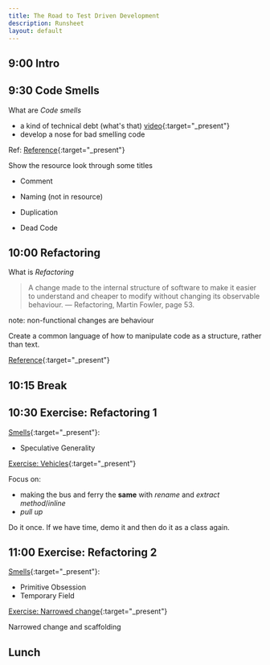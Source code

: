 ```yaml
---
title: The Road to Test Driven Development
description: Runsheet
layout: default
---
```


## 9:00 Intro

## 9:30 Code Smells

What are _Code smells_
- a kind of technical debt (what's that) [video](assets/images/techdebt_small.mp4){:target="_present"}
- develop a nose for bad smelling code

Ref: [Reference](https://refactoring.guru/refactoring/smells){:target="_present"}

Show the resource look through some titles

* Comment 

* Naming (not in resource)

* Duplication

* Dead Code

## 10:00 Refactoring

What is _Refactoring_

> A change made to the internal structure of software 
> to make it easier to understand and cheaper to modify 
> without changing its observable behaviour. 
> — Refactoring, Martin Fowler, page 53.

note:  non-functional changes are behaviour

Create a common language of how to manipulate code as a structure, rather than text.

[Reference](https://refactoring.guru/refactoring/techniques){:target="_present"}

## 10:15 Break

## 10:30 Exercise: Refactoring 1

[Smells](https://refactoring.guru/refactoring/smells){:target="_present"}:
- Speculative Generality

[Exercise: Vehicles](https://pete-the-programmer.com/tdd-ex-refactor1/){:target="_present"}

Focus on:
- making the bus and ferry the __same__ with _rename_ and _extract method_/_inline_
- _pull up_

Do it once. If we have time, demo it and then do it as a class again.

## 11:00 Exercise: Refactoring 2


[Smells](https://refactoring.guru/refactoring/smells){:target="_present"}:
- Primitive Obsession
- Temporary Field

[Exercise: Narrowed change](https://pete-the-programmer.com/tdd-ex-refactor2/){:target="_present"}

Narrowed change and scaffolding

## Lunch
